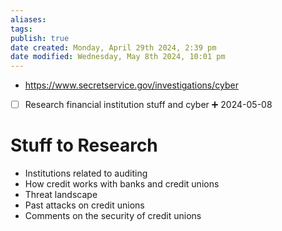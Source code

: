 ```yaml
---
aliases: 
tags: 
publish: true
date created: Monday, April 29th 2024, 2:39 pm
date modified: Wednesday, May 8th 2024, 10:01 pm
---
```


- https://www.secretservice.gov/investigations/cyber 

- [ ] Research financial institution stuff and cyber ➕ 2024-05-08

# Stuff to Research
- Institutions related to auditing
- How credit works with banks and credit unions
- Threat landscape
- Past attacks on credit unions
- Comments on the security of credit unions